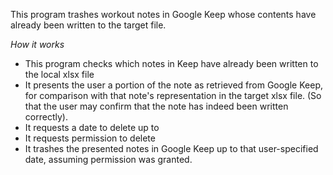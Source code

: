 This program trashes workout notes in Google Keep whose contents have already been written to the target file. 

*How it works*
 - This program checks which notes in Keep have already been written to the local xlsx file
 - It presents the user a portion of the note as retrieved from Google Keep, for comparison with that note's representation in the target xlsx file. (So that the user may confirm that the note has indeed been written correctly). 
 - It requests a date to delete up to
 - It requests permission to delete
 - It trashes the presented notes in Google Keep up to that user-specified date, assuming permission was granted.
